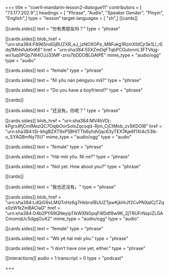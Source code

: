 +++
title = "coerll-mandarin-lesson2-dialogue11"
contributors = [ "73.177.202.9",]
headings = [ "Phrase", "Audio", "Speaker Gender", "Pinyin", "English",]
type = "lesson"
target-languages = [ "zh",]
[[cards]]

[[cards.sides]]
text = "你有男朋友吗？"
type = "phrase"

[[cards.sides]]
blob_href = "urn:sha384:F8965ndGjBUZXR_eJ_jzNOXOPo_M8Fukg1RzmXfdCjrSk1Ll_rEdq1MHsfukKnK6"
href = "urn:sha384:55XZm0qFTqbPCGutonnL3FTVkjg-wx1uq0PQp7W4OJJ33MF-zrio7bDDOBLGAtPE"
mime_type = "audio/ogg"
type = "audio"

[[cards.sides]]
text = "female"
type = "phrase"

[[cards.sides]]
text = "Nĭ yŏu nán péngyou mă?"
type = "phrase"

[[cards.sides]]
text = "Do you have a boyfriend?"
type = "phrase"

[[cards]]

[[cards.sides]]
text = "还没有。你呢？"
type = "phrase"

[[cards.sides]]
blob_href = "urn:sha384:MV4bVDj-kPgrs4fjCmIMezQC7OqjbOorSolxZqcsqlz-Rjm_CjCtMob_zv5KDOlB"
href = "urn:sha384:tSi-khgBZXT9xP5BHITTb6yhdVjqc63yTEX7Aje6f1XI4c53Ik-o_SYAGBmNy75U"
mime_type = "audio/ogg"
type = "audio"

[[cards.sides]]
text = "female"
type = "phrase"

[[cards.sides]]
text = "Hái méi yŏu. Nĭ ne?"
type = "phrase"

[[cards.sides]]
text = "Not yet. How about you?"
type = "phrase"

[[cards]]

[[cards.sides]]
text = "我也还没有。"
type = "phrase"

[[cards.sides]]
blob_href = "urn:sha384:LdQiG9xLMQTnHz6g7HkbrxIBUUZTpwKjkHrJf2CvPNXaICjTZqx0zW1kZmBACIaD"
href = "urn:sha384:O4b2PY69QNeyipTlkWXNGpqFi9Ddf8w9K_2jTRUFrNspiZLGACmomqUc5dgqOuX2"
mime_type = "audio/ogg"
type = "audio"

[[cards.sides]]
text = "female"
type = "phrase"

[[cards.sides]]
text = "Wŏ yĕ hái méi yŏu."
type = "phrase"

[[cards.sides]]
text = "I don’t have one yet, either."
type = "phrase"

[[interactions]]
audio = 1
transcript = 0
type = "podcast"

+++
